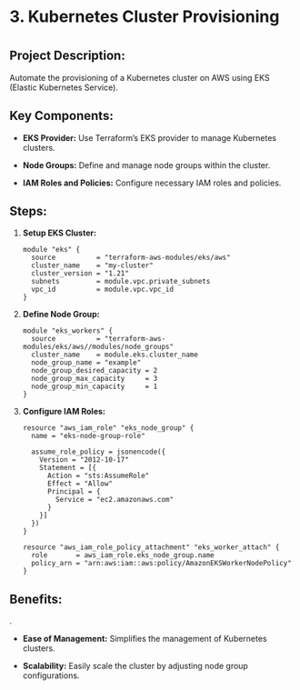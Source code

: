 
<h1>3. Kubernetes Cluster Provisioning<h1>
  
<h2>Project Description:</h2>

Automate the provisioning of a Kubernetes cluster on AWS using EKS (Elastic Kubernetes Service).


<h2>Key Components:</h2>

- **EKS Provider:** Use Terraform’s EKS provider to manage Kubernetes clusters.

- **Node Groups:** Define and manage node groups within the cluster.

- **IAM Roles and Policies:** Configure necessary IAM roles and policies.


<h2>Steps:</h2>

1. **Setup EKS Cluster:**

   ```hcl
   module "eks" {
     source          = "terraform-aws-modules/eks/aws"
     cluster_name    = "my-cluster"
     cluster_version = "1.21"
     subnets         = module.vpc.private_subnets
     vpc_id          = module.vpc.vpc_id
   }
   ```

2. **Define Node Group:**
 
   ```hcl
   module "eks_workers" {
     source          = "terraform-aws-modules/eks/aws//modules/node_groups"
     cluster_name    = module.eks.cluster_name
     node_group_name = "example"
     node_group_desired_capacity = 2
     node_group_max_capacity     = 3
     node_group_min_capacity     = 1
   }
   ```

3. **Configure IAM Roles:**
 
   ```hcl
   resource "aws_iam_role" "eks_node_group" {
     name = "eks-node-group-role"
   
     assume_role_policy = jsonencode({
       Version = "2012-10-17"
       Statement = [{
         Action = "sts:AssumeRole"
         Effect = "Allow"
         Principal = {
           Service = "ec2.amazonaws.com"
         }
       }]
     })
   }
   
   resource "aws_iam_role_policy_attachment" "eks_worker_attach" {
     role       = aws_iam_role.eks_node_group.name
     policy_arn = "arn:aws:iam::aws:policy/AmazonEKSWorkerNodePolicy"
   }
   ```


<h2> Benefits:</h2>.

- **Ease of Management:** Simplifies the management of Kubernetes clusters.

- **Scalability:** Easily scale the cluster by adjusting node group configurations.

